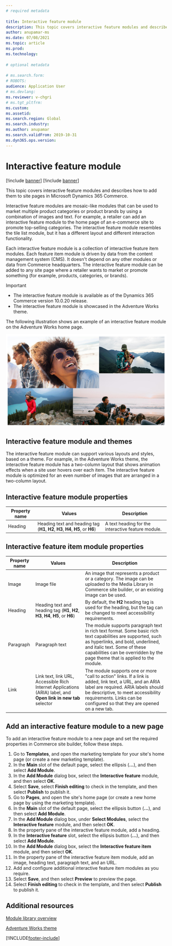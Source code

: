 ```yaml
---
# required metadata

title: Interactive feature module
description: This topic covers interactive feature modules and describes how to add them to site pages in Microsoft Dynamics 365 Commerce.
author: anupamar-ms
ms.date: 07/08/2021
ms.topic: article
ms.prod: 
ms.technology: 

# optional metadata

# ms.search.form: 
# ROBOTS: 
audience: Application User
# ms.devlang: 
ms.reviewer: v-chgri
# ms.tgt_pltfrm: 
ms.custom: 
ms.assetid: 
ms.search.region: Global
ms.search.industry: 
ms.author: anupamar
ms.search.validFrom: 2019-10-31
ms.dyn365.ops.version: 
---
```


# Interactive feature module

[!include [banner](includes/banner.md)]
[!include [banner](includes/preview-banner.md)]

This topic covers interactive feature modules and describes how to add them to site pages in Microsoft Dynamics 365 Commerce.

Interactive feature modules are mosaic-like modules that can be used to market multiple product categories or product brands by using a combination of images and text. For example, a retailer can add an interactive feature module to the home page of an e-commerce site to promote top-selling categories. The interactive feature module resembles the tile list module, but it has a different layout and different interaction functionality.

Each interactive feature module is a collection of interactive feature item modules. Each feature item module is driven by data from the content management system (CMS). It doesn't depend on any other modules or data from Commerce headquarters. The interactive feature module can be added to any site page where a retailer wants to market or promote something (for example, products, categories, or brands).

> [!IMPORTANT]
> - The interactive feature module is available as of the Dynamics 365 Commerce version 10.0.20 release.
> - The interactive feature module is showcased in the Adventure Works theme.

The following illustration shows an example of an interactive feature module on the Adventure Works home page.

![Example of an interactive feature module on the Adventure Works home page](./media/Feature.PNG)

## Interactive feature module and themes

The interactive feature module can support various layouts and styles, based on a theme. For example, in the Adventure Works theme, the interactive feature module has a two-column layout that shows animation effects when a site user hovers over each item. The interactive feature module is optimized for an even number of images that are arranged in a two-column layout.

## Interactive feature module properties

| Property name | Values | Description |
|---------------|--------|-------------|
| Heading       | Heading text and heading tag (**H1**, **H2**, **H3**, **H4**, **H5**, or **H6**) | A text heading for the interactive feature module. |

## Interactive feature item module properties

| Property name | Values | Description |
|---------------|--------|-------------|
| Image         | Image file | An image that represents a product or a category. The image can be uploaded to the Media Library in Commerce site builder, or an existing image can be used. |
| Heading       | Heading text and heading tag (**H1**, **H2**, **H3**, **H4**, **H5**, or **H6**) | By default, the **H2** heading tag is used for the heading, but the tag can be changed to meet accessibility requirements. |
| Paragraph     | Paragraph text | The module supports paragraph text in rich text format. Some basic rich text capabilities are supported, such as hyperlinks, and bold, underlined, and italic text. Some of these capabilities can be overridden by the page theme that is applied to the module. |
| Link          | Link text, link URL, Accessible Rich Internet Applications (ARIA) label, and **Open link in new tab** selector | The module supports one or more "call to action" links. If a link is added, link text, a URL, and an ARIA label are required. ARIA labels should be descriptive, to meet accessibility requirements. Links can be configured so that they are opened on a new tab. |

## Add an interactive feature module to a new page

To add an interactive feature module to a new page and set the required properties in Commerce site builder, follow these steps.

1. Go to **Templates**, and open the marketing template for your site's home page (or create a new marketing template).
1. In the **Main** slot of the default page, select the ellipsis (**...**), and then select **Add Module**.
1. In the **Add Module** dialog box, select the **Interactive feature** module, and then select **OK**.
1. Select **Save**, select **Finish editing** to check in the template, and then select **Publish** to publish it.
1. Go to **Pages**, and open the site's home page (or create a new home page by using the marketing template).
1. In the **Main** slot of the default page, select the ellipsis button (**...**), and then select **Add Module**.
1. In the **Add Module** dialog box, under **Select Modules**, select the **Interactive feature** module, and then select **OK**.
1. In the property pane of the interactive feature module, add a heading.
1. In the **Interactive feature** slot, select the ellipsis button (**...**), and then select **Add Module**.
1. In the **Add Module** dialog box, select the **Interactive feature item** module, and then select **OK**.
1. In the property pane of the interactive feature item module, add an image, heading text, paragraph text, and an URL.
1. Add and configure additional interactive feature item modules as you require.
1. Select **Save**, and then select **Preview** to preview the page.
1. Select **Finish editing** to check in the template, and then select **Publish** to publish it.

## Additional resources

[Module library overview](starter-kit-overview.md)

[Adventure Works theme](adventure-works-theme.md)

[!INCLUDE[footer-include](../includes/footer-banner.md)]
